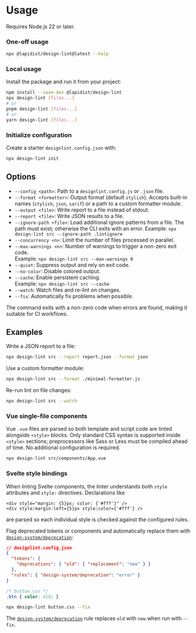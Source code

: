 # Usage

Requires Node.js 22 or later.

### One-off usage

```bash
npx @lapidist/design-lint@latest --help
```

### Local usage

Install the package and run it from your project:

```bash
npm install --save-dev @lapidist/design-lint
npx design-lint [files...]
# or
pnpm design-lint [files...]
# or
yarn design-lint [files...]
```

### Initialize configuration

Create a starter `designlint.config.json` with:

```bash
npx design-lint init
```

## Options

- `--config <path>`: Path to a `designlint.config.js` or `.json` file.
- `--format <formatter>`: Output format (default `stylish`). Accepts built-in
  names (`stylish`, `json`, `sarif`) or a path to a custom formatter module.
- `--output <file>`: Write report to a file instead of stdout.
- `--report <file>`: Write JSON results to a file.
- `--ignore-path <file>`: Load additional ignore patterns from a file. The
  path must exist; otherwise the CLI exits with an error.
  Example: `npx design-lint src --ignore-path .lintignore`
- `--concurrency <n>`: Limit the number of files processed in parallel.
- `--max-warnings <n>`: Number of warnings to trigger a non-zero exit code.  
  Example: `npx design-lint src --max-warnings 0`
- `--quiet`: Suppress output and rely on exit code.
- `--no-color`: Disable colored output.
- `--cache`: Enable persistent caching.  
  Example: `npx design-lint src --cache`
- `--watch`: Watch files and re-lint on changes.
- `--fix`: Automatically fix problems when possible.

The command exits with a non-zero code when errors are found, making it suitable for CI workflows.

## Examples

Write a JSON report to a file:

```bash
npx design-lint src --report report.json --format json
```

Use a custom formatter module:

```bash
npx design-lint src --format ./minimal-formatter.js
```

Re-run lint on file changes:

```bash
npx design-lint src --watch
```

### Vue single-file components

Vue `.vue` files are parsed so both template and script code are linted alongside
`<style>` blocks. Only standard CSS syntax is supported inside `<style>`
sections; preprocessors like Sass or Less must be compiled ahead of time. No
additional configuration is required.

```bash
npx design-lint src/components/App.vue
```

### Svelte style bindings

When linting Svelte components, the linter understands both `style` attributes
and `style:` directives. Declarations like

```svelte
<div style="margin: {5}px; color: {'#fff'}" />
<div style:margin-left={5}px style:color={'#fff'} />
```

are parsed so each individual style is checked against the configured rules.

Flag deprecated tokens or components and automatically replace them with [`design-system/deprecation`](rules/design-system/deprecation.md):

```json
// designlint.config.json
{
  "tokens": {
    "deprecations": { "old": { "replacement": "new" } }
  },
  "rules": { "design-system/deprecation": "error" }
}
```

```css
/* button.css */
.btn { color: old; }
```

```bash
npx design-lint button.css --fix
```

The [`design-system/deprecation`](rules/design-system/deprecation.md) rule replaces `old` with `new` when run with `--fix`.

